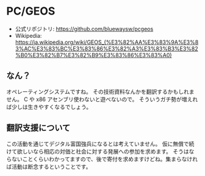 # PC/GEOS

* 公式リポジトリ: https://github.com/bluewaysw/pcgeos
* Wikipedia: https://ja.wikipedia.org/wiki/GEOS_(%E3%82%AA%E3%83%9A%E3%83%AC%E3%83%BC%E3%83%86%E3%82%A3%E3%83%B3%E3%82%B0%E3%82%B7%E3%82%B9%E3%83%86%E3%83%A0)

## なん？

オペレーティングシステムですね。
その技術資料なんかを翻訳するかもしれません。
C や x86 アセンブリ使わないと遊べないので。
そういうガチ勢が増えれば少しは生きやすくなるでしょう。

## 翻訳支援について

この活動を通じてデジタル富国強兵になるとは考えていません。
仮に無償で続けて欲しいなら相応の対価と社会に対する発展への参加を求めます。
そうはならないことくらいわかってますので、後で寄付を求めますけどね。集まらなければ活動は断念するということです。
